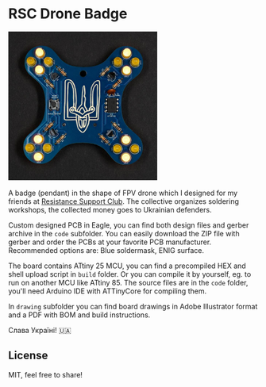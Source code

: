 # RSC Drone Badge

<img src="./rsc-drone-badge.jpg" width="300">

A badge (pendant) in the shape of FPV drone which I designed for my friends at [Resistance Support Club](http://resistance.support). The collective organizes soldering workshops, the collected money goes to Ukrainian defenders.

Custom designed PCB in Eagle, you can find both design files and gerber archive in the `code` subfolder. You can easily download the ZIP file with gerber and order the PCBs at your favorite PCB manufacturer. Recommended options are: Blue soldermask, ENIG surface.

The board contains ATtiny 25 MCU, you can find a precompiled HEX and shell upload script in `build` folder. Or you can compile it by yourself, eg. to run on another MCU like ATtiny 85. The source files are in the `code` folder, you'll need Arduino IDE with ATTinyCore for compiling them.

In `drawing` subfolder you can find board drawings in Adobe Illustrator format and a PDF with BOM and build instructions.

Слава Україні! 🇺🇦

## License

MIT, feel free to share!
